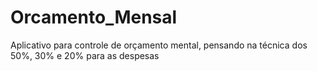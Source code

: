 # Orcamento_Mensal
Aplicativo para controle de orçamento mental, pensando na técnica dos 50%, 30% e 20% para as despesas
